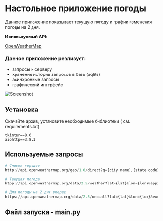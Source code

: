 # Настольное приложение погоды

Данное приложение показывает текущую погоду и график изменения погоды на 2 дня.

__Используемый API__: 

[OpenWeatherMap](https://openweathermap.org/)

### Данное приложение реализует:
- запросы к серверу
- хранение истории запросов в базе (sqlite)
- асинхронные запросы
- графический интерфейс

![Screenshot](screenshot.png)

## Установка

Скачайте архив, установите необходимые библиотеки ( см. requirements.txt)

```
tkinter==8.6
aiohttp==3.8.1
```

## Используемые запросы

```python
# Список городов
http://api.openweathermap.org/geo/1.0/direct?q={city name},{state code},{country code}&limit={limit}&appid={API key}

# Текущая погода
htpp://api.openweathermap.org/data/2.5/weather?lat={lat}&lon={lon}&appid={API key}

# Для погоды на 2 дня вперед
https://api.openweathermap.org/data/2.5/onecall?lat={lat}&lon={lon}&exclude={part}&appid={API key}

```

## Файл запуска - main.py